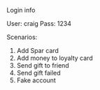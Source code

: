 Login info

User: craig
Pass: 1234

Scenarios:
1. Add Spar card
2. Add money to loyalty card
3. Send gift to friend
4. Send gift failed
5. Fake account
